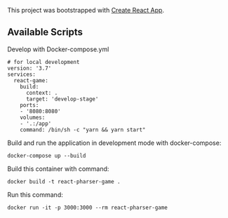 This project was bootstrapped with [Create React App](https://github.com/facebook/create-react-app).

## Available Scripts

Develop with Docker-compose.yml

```$xslt
# for local development
version: '3.7'
services:
  react-game:
    build:
      context: .
      target: 'develop-stage'
    ports:
    - '8080:8080'
    volumes:
    - '.:/app'
    command: /bin/sh -c "yarn && yarn start"
```

Build and run the application in development mode with docker-compose:

```$xslt
docker-compose up --build
```

Build this container with command:

```$xslt
docker build -t react-pharser-game .
```

Run this command:

```$xslt
docker run -it -p 3000:3000 --rm react-pharser-game
```